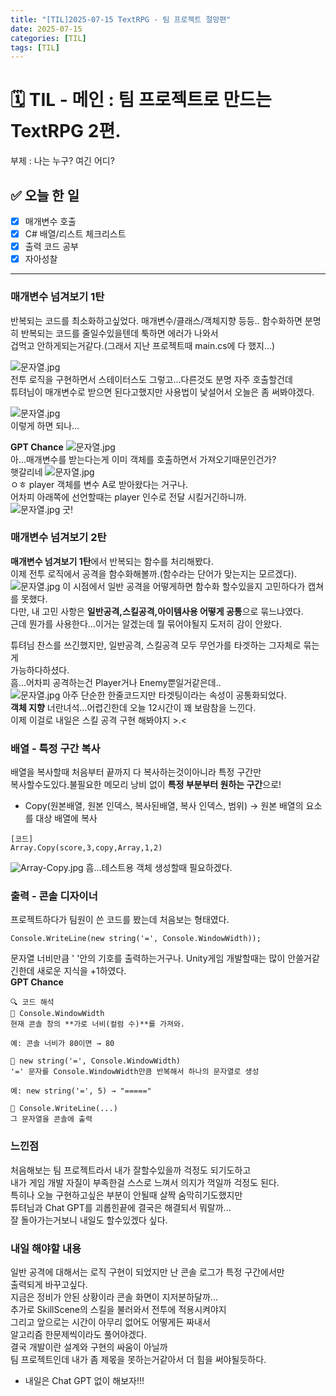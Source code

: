 ```yaml
---
title: "[TIL]2025-07-15 TextRPG - 팀 프로젝트 절망편"
date: 2025-07-15
categories: [TIL]
tags: [TIL]
---
```

# 🗓️ TIL - 메인 : 팀 프로젝트로 만드는 TextRPG 2편.  
부제 : 나는 누구? 여긴 어디?  

## ✅ 오늘 한 일

- [X] 매개변수 호출
- [X] C# 배열/리스트 체크리스트
- [X] 출력 코드 공부
- [X] 자아성찰  

---

### 매개변수 넘겨보기 1탄

반복되는 코드를 최소화하고싶었다. 매개변수/클래스/객체지향 등등..
함수화하면 분명히 반복되는 코드를 줄일수있을텐데 툭하면 에러가 나와서  
겁먹고 안하게되는거같다.(그래서 지난 프로젝트때 main.cs에 다 했지...)

![문자열.jpg](assets/img/etc/takeX.jpg)  
전투 로직을 구현하면서 스테이터스도 그렇고...다른것도 분명 자주 호출할건데  
튜텨님이 매개변수로 받으면 된다고했지만 사용법이 낯설어서 오늘은 좀 써봐야겠다.  

![문자열.jpg](assets/img/etc/takeX2.jpg)  
이렇게 하면 되나...

**GPT Chance**
![문자열.jpg](assets/img/etc/GPT1.jpg)  
아...매개변수를 받는다는게 이미 객체를 호출하면서 가져오기때문인건가?  
햇갈리네
![문자열.jpg](assets/img/etc/GPT2.jpg)  
ㅇㅎ player 객체를 변수 A로 받아왔다는 거구나.  
어차피 아래쪽에 선언할때는 player 인수로 전달 시킬거긴하니까.  
![문자열.jpg](assets/img/etc/takeX3.jpg) 
굿!

### 매개변수 넘겨보기 2탄

**매개변수 넘겨보기 1탄**에서 반복되는 함수를 처리해봤다.  
이제 전투 로직에서 공격을 함수화해볼까.(함수라는 단어가 맞는지는 모르겠다).  
![문자열.jpg](assets/img/etc/NormalAttack.jpg) 
이 시점에서 일반 공격을 어떻게하면 함수화 할수있을지 고민하다가 캡쳐를 못했다.  
다만, 내 고민 사항은 **일반공격,스킬공격,아이템사용 어떻게 공통**으로 묶느냐였다.  
근데 뭔가를 사용한다...이거는 알겠는데 뭘 묶어야될지 도저히 감이 안왔다.  

튜텨님 찬스를 쓰긴했지만, 일반공격, 스킬공격 모두 무언가를 타겟하는 그자체로 묶는게  
가능하다하셨다.  
흠...어차피 공격하는건 Player거나 Enemy뿐일거같은데..  
![문자열.jpg](assets/img/etc/Action.jpg) 
아주 단순한 한줄코드지만 타겟팅이라는 속성이 공통화되었다.  
**객체 지향** 너란녀석...어렵긴한데 오늘 12시간이 꽤 보람참을 느낀다.  
이제 이걸로 내일은 스킬 공격 구현 해봐야지 >.<  

### 배열 - 특정 구간 복사

배열을 복사할때 처음부터 끝까지 다 복사하는것이아니라 특정 구간만  
복사할수도있다.불필요한 메모리 낭비 없이 **특정 부분부터 원하는 구간**으로!  
* Copy(원본배열, 원본 인덱스, 복사된배열, 복사 인덱스, 범위)
-> 원본 배열의 요소를 대상 배열에 복사
```
[코드]
Array.Copy(score,3,copy,Array,1,2)
```
![Array-Copy.jpg](assets/img/etc/Array1.jpg) 
흠...테스트용 객체 생성할때 필요하겠다.  

### 출력 - 콘솔 디자이너

프로젝트하다가 팀원이 쓴 코드를 봤는데 처음보는 형태였다.  
```
Console.WriteLine(new string('=', Console.WindowWidth));
```
문자열 너비만큼 ' '안의 기호를 출력하는거구나.
Unity게임 개발할때는 많이 안쓸거같긴한데 새로운 지식을 +1하였다.  
**GPT Chance**
```
🔍 코드 해석
🔸 Console.WindowWidth
현재 콘솔 창의 **가로 너비(컬럼 수)**를 가져와.

예: 콘솔 너비가 80이면 → 80

🔸 new string('=', Console.WindowWidth)
'=' 문자를 Console.WindowWidth만큼 반복해서 하나의 문자열로 생성

예: new string('=', 5) → "====="

🔸 Console.WriteLine(...)
그 문자열을 콘솔에 출력
```

### 느낀점

처음해보는 팀 프로젝트라서 내가 잘할수있을까 걱정도 되기도하고  
내가 게임 개발 자질이 부족한걸 스스로 느껴서 의지가 꺽일까 걱정도 된다.  
특히나 오늘 구현하고싶은 부분이 안될때 살짝 숨막히기도했지만  
튜텨님과 Chat GPT를 괴롭힌끝에 결국은 해결되서 뭐랄까...  
잘 돌아가는거보니 내일도 할수있겠다 싶다.  

### 내일 해야할 내용

일반 공격에 대해서는 로직 구현이 되었지만 난 콘솔 로그가 특정 구간에서만  
출력되게 바꾸고싶다.  
지금은 정비가 안된 상황이라 콘솔 화면이 지저분하달까...  
추가로 SkillScene의 스킬을 불러와서 전투에 적용시켜야지  
그리고 앞으로는 시간이 아무리 없어도 어떻게든 짜내서  
알고리즘 한문제씩이라도 풀어야겠다.  
결국 개발이란 설계와 구현의 싸움이 아닐까  
팀 프로젝트인데 내가 좀 제몫을 못하는거같아서 더 힘을 써야될듯하다.  

+ 내일은 Chat GPT 없이 해보자!!!  

